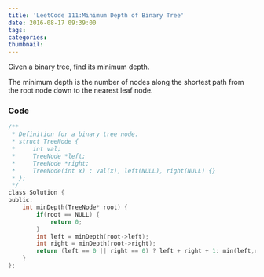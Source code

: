 ```yaml
---
title: 'LeetCode 111:Minimum Depth of Binary Tree'
date: 2016-08-17 09:39:00
tags:
categories:
thumbnail:
---
```

Given a binary tree, find its minimum depth. <!--more-->

The minimum depth is the number of nodes along the shortest path from the root node down to the nearest leaf node.

### Code
```c
/**
 * Definition for a binary tree node.
 * struct TreeNode {
 *     int val;
 *     TreeNode *left;
 *     TreeNode *right;
 *     TreeNode(int x) : val(x), left(NULL), right(NULL) {}
 * };
 */
class Solution {
public:
    int minDepth(TreeNode* root) {
        if(root == NULL) {
            return 0;
        }
        int left = minDepth(root->left);
        int right = minDepth(root->right);
        return (left == 0 || right == 0) ? left + right + 1: min(left,right) + 1;
    }
};
```